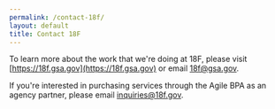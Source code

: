 ```yaml
---
permalink: /contact-18f/
layout: default
title: Contact 18F
---
```


To learn more about the work that we're doing at 18F, please visit [https://18f.gsa.gov](https://18f.gsa.gov) or email [18f@gsa.gov](mailto:18f@gsa.gov).

If you're interested in purchasing services through the Agile BPA as an agency partner, please email [inquiries@18f.gov](mailto:inquiries@18f.gov).
